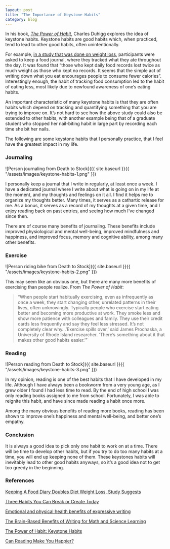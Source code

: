 ```yaml
---
layout: post
title: "The Importance of Keystone Habits"
category: blog
---
```


In his book, *[The Power of Habit](http://charlesduhigg.com/the-power-of-habit/)*, Charles Duhigg explores the idea of keystone habits. Keystone habits are good habits which, when practiced, tend to lead to other good habits, often unintentionally.

For example, [in a study that was done on weight loss](http://www.webmd.com/diet/20080708/keeping-food-diary-helps-lose-weight), participants were asked to keep a food journal, where they tracked what they ate throughout the day. It was found that “those who kept daily food records lost twice as much weight as those who kept no records. It seems that the simple act of writing down what you eat encourages people to consume fewer calories”. Interestingly enough, the habit of tracking food consumption led to the habit of eating less, most likely due to newfound awareness of one’s eating habits.

An important characteristic of many keystone habits is that they are often habits which depend on tracking and quantifying something that you are trying to improve on. It’s not hard to see how the above study could also be extended to other habits, with another example being that of a graduate student who stopped her nail-biting habit in large part by recording each time she bit her nails.

The following are some keystone habits that I personally practice, that I feel have the greatest impact in my life.

### Journaling

![Person journaling from Death to Stock]({{ site.baseurl }}{{ "/assets/images/keystone-habits-1.png" }})

I personally keep a journal that I write in regularly, at least once a week. I have a dedicated journal where I write about what is going on in my life at the moment, and my thoughts and feelings on it all. I find it helps me to organize my thoughts better. Many times, it serves as a cathartic release for me. As a bonus, it serves as a record of my thoughts at a given time, and I enjoy reading back on past entries, and seeing how much I’ve changed since then.

There are of course many benefits of journaling. These benefits include improved physiological and mental well-being, improved mindfulness and happiness, and improved focus, memory and cognitive ability, among many other benefits.

### Exercise

![Person riding bike from Death to Stock]({{ site.baseurl }}{{ "/assets/images/keystone-habits-2.png" }})

This may seem like an obvious one, but there are many more benefits of exercising than people realize. From *The Power of Habit*:

> “When people start habitually exercising, even as infrequently as once a week, they start changing other, unrelated patterns in their lives, often unknowingly. Typically people who exercise start eating better and becoming more productive at work. They smoke less and show more patience with colleagues and family. They use their credit cards less frequently and say they feel less stressed. It’s not completely clear why…’Exercise spills over,’ said James Prochaska, a University of Rhode Island researcher. ‘There’s something about it that makes other good habits easier.’”

### Reading

![Person reading from Death to Stock]({{ site.baseurl }}{{ "/assets/images/keystone-habits-3.png" }})

In my opinion, reading is one of the best habits that I have developed in my life. Although I have always been a bookworm from a very young age, as I grew older I found I had less time to read. By the end of high school I was only reading books assigned to me from school. Fortunately, I was able to reignite this habit, and have since made reading a habit once more.

Among the many obvious benefits of reading more books, reading has been shown to improve one’s happiness and mental well-being, and better one’s empathy.

### Conclusion

It is always a good idea to pick only one habit to work on at a time. There will be time to develop other habits, but if you try to do too many habits at a time, you will end up keeping none of them. These keystones habits will inevitably lead to other good habits anyways, so it’s a good idea not to get too greedy in the beginning.

### References

[Keeping A Food Diary Doubles Diet Weight Loss, Study Suggests](https://www.sciencedaily.com/releases/2008/07/080708080738.htm)

[Three Habits You Can Break or Create Today](http://www.huffingtonpost.com/charles-duhigg/breaking-habits_b_1509783.html)

[Emotional and physical health benefits of expressive writing](https://www.cambridge.org/core/journals/advances-in-psychiatric-treatment/article/emotional-and-physical-health-benefits-of-expressive-writing/ED2976A61F5DE56B46F07A1CE9EA9F9F)

[The Brain-Based Benefits of Writing for Math and Science Learning](http://www.edutopia.org/blog/writing-executive-function-brain-research-judy-willis)

[The Power of Habit: Keystone Habits](https://sites.duke.edu/theconnection/2013/05/24/the-power-of-habit-keystone-habits/)

[Can Reading Make You Happier?](http://www.newyorker.com/culture/cultural-comment/can-reading-make-you-happier)

